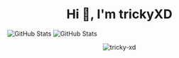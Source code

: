 <h1 align="center">Hi 👋, I'm trickyXD</h1>

<!--
**tricky-xd/tricky-xd** is a ✨ _special_ ✨ repository because its `README.md` (this file) appears on your GitHub profile.

Here are some ideas to get you started:

- 🔭 I’m currently working on ...
- 🌱 I’m currently learning ...
- 👯 I’m looking to collaborate on ...
- 🤔 I’m looking for help with ...
- 💬 Ask me about ...
- 📫 How to reach me: ...
- 😄 Pronouns: ...
- ⚡ Fun fact: ...
-->
![GitHub Stats](https://github-readme-streak-stats.herokuapp.com/?user=tricky-xd&theme=radical)
![GitHub Stats](https://github-readme-stats.vercel.app/api?username=tricky-xd&theme=radical)

<p align="center"><img align="center" src="https://github-readme-stats.vercel.app/api/top-langs?username=tricky-xd&show_icons=true&locale=en&layout=compact&theme=radical" alt="tricky-xd" /></p>
